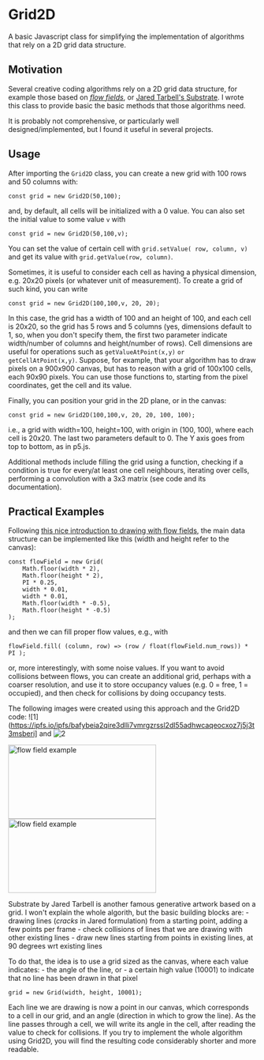 # Grid2D

A basic Javascript class for simplifying the implementation of algorithms that rely on a 2D grid data structure.

## Motivation

Several creative coding algorithms rely on a 2D grid data structure, for example those based on [_flow fields_](https://tylerxhobbs.com/essays/2020/flow-fields), or [Jared Tarbell's Substrate](http://www.complexification.net/gallery/machines/substrate/). I wrote this class to provide basic the basic methods that those algorithms need.

It is probably not comprehensive, or particularly well designed/implemented, but I found it useful in several projects.

## Usage

After importing the `Grid2D` class, you can create a new grid with 100 rows and 50 columns with:

    const grid = new Grid2D(50,100);

and, by default, all cells will be initialized with a 0 value. You can also set the initial value to some value `v` with

    const grid = new Grid2D(50,100,v);

You can set the value of certain cell with `grid.setValue( row, column, v)` and get its value with `grid.getValue(row, column)`.

Sometimes, it is useful to consider each cell as having a physical dimension, e.g. 20x20 pixels (or whatever unit of measurement). To create a grid of such kind, you can write

    const grid = new Grid2D(100,100,v, 20, 20);

In this case, the grid has a width of 100 and an height of 100, and each cell is 20x20, so the grid has 5 rows and 5 columns (yes,
dimensions default to 1, so, when you don't specify them, the first two parameter indicate width/number of columns and height/number of rows). Cell dimensions are useful for operations such as `getValueAtPoint(x,y)` `or getCellAtPoint(x,y)`. Suppose, for example, that your algorithm has to draw pixels on a 900x900 canvas, but has to reason with a grid of 100x100 cells, each 90x90 pixels. You can use those functions to, starting from the pixel coordinates, get the cell and its value.

Finally, you can position your grid in the 2D plane, or in the canvas:

    const grid = new Grid2D(100,100,v, 20, 20, 100, 100);

i.e., a grid with width=100, height=100, with origin in (100, 100), where each cell is 20x20. The last two parameters default to 0. The Y axis goes from top to bottom, as in p5.js.

Additional methods include filling the grid using a function, checking if a condition is true for every/at least one cell neighbours, iterating over cells, performing a convolution with a 3x3 matrix (see code and its documentation).

## Practical Examples

Following [this nice introduction to drawing with flow fields](https://tylerxhobbs.com/essays/2020/flow-fields), the main data structure can be implemented like this (width and height refer to the canvas):

    const flowField = new Grid(
        Math.floor(width * 2),
        Math.floor(height * 2),
        PI * 0.25,
        width * 0.01,
        width * 0.01,
        Math.floor(width * -0.5),
        Math.floor(height * -0.5)
    );

and then we can fill proper flow values, e.g., with

    flowField.fill( (column, row) => (row / float(flowField.num_rows)) * PI );

or, more interestingly, with some noise values. If you want to avoid collisions between flows, you can create an additional grid, perhaps with a coarser resolution, and use it to store occupancy values (e.g. 0 = free, 1 = occupied), and then check for collisions by doing occupancy tests.

The following images were created using this approach and the Grid2D code: ![1](https://ipfs.io/ipfs/bafybeia2qire3dlli7vmrgzrssl2dl55adhwcaqeocxoz7j5j3t3msberi] and ![2](https://ipfs.io/ipfs/QmeSpajdK7SuhrLbyfzXpafytzYqqMvX7mhSesaKEAbBPj)

<img src="https://ipfs.io/ipfs/bafybeia2qire3dlli7vmrgzrssl2dl55adhwcaqeocxoz7j5j3t3msberi" alt="flow field example" width="300" height="150">
<img src="https://ipfs.io/ipfs/QmeSpajdK7SuhrLbyfzXpafytzYqqMvX7mhSesaKEAbBPj" alt="flow field example" width="300" height="150">

Substrate by Jared Tarbell is another famous generative artwork based on a grid. I won't explain the whole algorith, but the basic building blocks are: - drawing lines (_cracks_ in Jared formulation) from a starting point, adding a few points per frame - check collisions of lines that we are drawing with other existing lines - draw new lines starting from points in existing lines, at 90 degrees wrt existing lines

To do that, the idea is to use a grid sized as the canvas, where each value indicates: - the angle of the line, or - a certain high value (10001) to indicate that no line has been drawn in that pixel

    grid = new Grid(width, height, 10001);

Each line we are drawing is now a point in our canvas, which corresponds to a cell in our grid, and an angle (direction in which to grow the line). As the line passes through a cell, we will write its angle in the cell, after reading the value to check for collisions.
If you try to implement the whole algorithm using Grid2D, you will find the resulting code considerably shorter and more readable.
